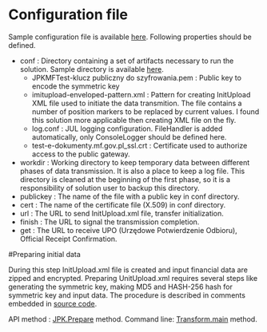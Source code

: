# Configuration file

Sample configuration file is available [here](https://github.com/stanislawbartkowski/javahotel/blob/jpk/sample/conf/jpk.properties). Following properties should be defined.

- conf : Directory containing a set of artifacts necessary to run the solution. Sample directory is available [here](https://github.com/stanislawbartkowski/javahotel/tree/jpk/sample/conf).
  * JPKMFTest-klucz publiczny do szyfrowania.pem :  Public key to encode the symmetric key
  * imitupload-enveloped-pattern.xml : Pattern for creating InitUpload XML file used to initiate the data transmition. The file contains a number of position markers to be replaced by current values. I found this solution more applicable then creating XML file on the fly.
  * log.conf : JUL logging configuration. FileHandler is added automatically, only ConsoleLogger should be defined here.
  * test-e-dokumenty.mf.gov.pl_ssl.crt : Certificate used to authorize access to the public gateway.
- workdir : Working directory to keep temporary data between different phases of data transmission. It is  also a place to keep a log file. This directory is cleaned at the beginning of the first phase,  so it is a responsibility of solution user to backup this directory.
- publickey : The name of the file with a public key in conf directory.
- cert : The name of the certificate file (X.509) in conf directory.
- url : The URL to send InitUpload.xml file, transfer initialization.
- finish : The URL to signal the transmission completion.
- get : The URL to receive UPO (Urzędowe Potwierdzenie Odbioru), Official Receipt Confirmation.

#Preparing initial data

During this step InitUpload.xml file is created and input financial data are zipped and encrypted. Preparing UnitUpload.xml requires several steps like generating the symmetric key, making MD5 and HASH-256 hash for symmetric key and input data. The procedure is described in comments embedded in [source code](https://github.com/stanislawbartkowski/javahotel/blob/jpk/src/org/transform/jpk/JPK.java).

API method : [JPK.Prepare](https://github.com/stanislawbartkowski/javahotel/blob/jpk/src/org/transform/jpk/JPK.java) method.
Command line: [Transform.main](https://github.com/stanislawbartkowski/javahotel/blob/jpk/sample/sh/runtransform.sh) method.
